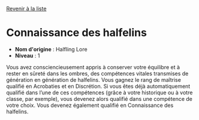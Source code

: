 [Revenir à la liste](list.md)

# Connaissance des halfelins

 * **Nom d'origine** : Halfling Lore
 * **Niveau** : 1


<p>Vous avez consciencieusement appris à conserver votre équilibre et à rester en sûreté dans les ombres, des compétences vitales transmises de génération en génération de halfelins. Vous gagnez le rang de maîtrise qualifié en Acrobaties et en Discrétion. Si vous êtes déjà automatiquement qualifié dans l’une de ces compétences (grâce à votre historique ou à votre classe, par exemple), vous devenez alors qualifié dans une compétence de votre choix. Vous devenez également qualifié en Connaissance des halfelins.</p>